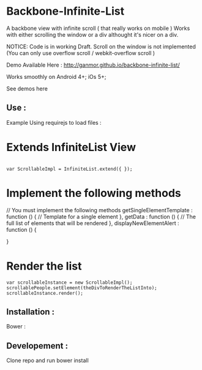 Backbone-Infinite-List
===============================

A backbone view with infinite scroll ( that really works on mobile )
Works with either scrolling the window or a div althought it's nicer on a div.


NOTICE: Code is in working Draft.
Scroll on the window is not implemented (You can only use overflow scroll / webkit-overflow scroll )


Demo Available Here : http://ganmor.github.io/backbone-infinite-list/



Works smoothly on Android 4+;
iOs 5+;


See demos here

Use :
-------------
Example Using requirejs to load files :

# Extends InfiniteList View

```

var ScrollableImpl = InfiniteList.extend({ });

```

# Implement the following methods

// You must implement the following methods
getSingleElementTemplate : function () {
	// Template for a single element
},
getData : function () {
	// The full list of elements that will be rendered
},
displayNewElementAlert : function () {

}

# Render the list



```
var scrollableInstance = new ScrollableImpl();
scrollablePeople.setElement(theDivToRenderTheListInto);
scrollableInstance.render();

```



Installation :
-------------

Bower :

Developement :
-------------

Clone repo and run
bower install
